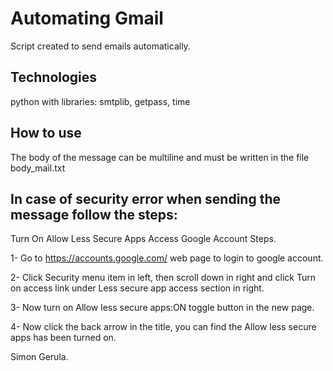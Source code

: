 # Automating Gmail

Script created to send emails automatically.

## Technologies

python with libraries: smtplib, getpass, time

## How to use 

The body of the message can be multiline and must be written in the file body_mail.txt

## In case of security error when sending the message follow the steps:

Turn On Allow Less Secure Apps Access Google Account Steps.

1- Go to https://accounts.google.com/ web page to login to google account.

2- Click Security menu item in left, then scroll down in right and click Turn on access link under Less secure app access section in right.

3- Now turn on Allow less secure apps:ON toggle button in the new page.

4- Now click the back arrow in the title, you can find the Allow less secure apps has been turned on.

Simon Gerula.